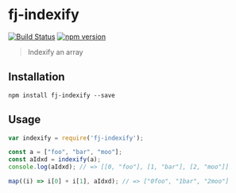 # fj-indexify

[![Build Status](https://travis-ci.org/fp-js/fj-indexify.svg)](https://travis-ci.org/fp-js/fj-indexify) [![npm version](https://badge.fury.io/js/fj-indexify.svg)](http://badge.fury.io/js/fj-indexify)
> Indexify an array

## Installation

`npm install fj-indexify --save`

## Usage

```js
var indexify = require('fj-indexify');

const a = ["foo", "bar", "moo"];
const aIdxd = indexify(a);
console.log(aIdxd); // => [[0, "foo"], [1, "bar"], [2, "moo"]]

map((i) => i[0] + i[1], aIdxd); // => ["0foo", "1bar", "2moo"]
```

